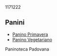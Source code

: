 1171222

## Panini
- [Panino Primavera](/panini/primavera.md)
- [Panino Vegetariano](/panini/vegetariano.md)

Paninoteca Padovana
